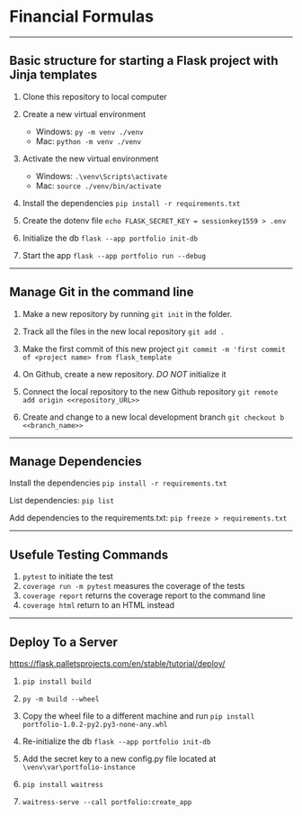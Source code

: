 # Financial Formulas

---

## Basic structure for starting a Flask project with Jinja templates

1. Clone this repository to local computer

2. Create a new virtual environment

   - Windows: `py -m venv ./venv`
   - Mac: `python -m venv ./venv`

3. Activate the new virtual environment

   - Windows: `.\venv\Scripts\activate`
   - Mac: `source ./venv/bin/activate`

4. Install the dependencies `pip install -r requirements.txt`

5. Create the dotenv file `echo FLASK_SECRET_KEY = sessionkey1559 > .env`

6. Initialize the db `flask --app portfolio init-db`

7. Start the app `flask --app portfolio run --debug`

---

## Manage Git in the command line

1. Make a new repository by running `git init` in the folder.

2. Track all the files in the new local repository `git add .`

3. Make the first commit of this new project `git commit -m 'first commit of <project name> from flask_template`

4. On Github, create a new repository. _DO NOT_ initialize it

5. Connect the local repository to the new Github repository `git remote add origin <<repository_URL>>`

6. Create and change to a new local development branch `git checkout b <<branch_name>>`

---

## Manage Dependencies

Install the dependencies `pip install -r requirements.txt`

List dependencies: `pip list`

Add dependencies to the requirements.txt: `pip freeze > requirements.txt`

---

## Usefule Testing Commands

1. `pytest` to initiate the test
2. `coverage run -m pytest` measures the coverage of the tests
3. `coverage report` returns the coverage report to the command line
4. `coverage html` return to an HTML instead

---

## Deploy To a Server

https://flask.palletsprojects.com/en/stable/tutorial/deploy/

1. `pip install build`

2. `py -m build --wheel`

3. Copy the wheel file to a different machine and run `pip install portfolio-1.0.2-py2.py3-none-any.whl`

4. Re-initialize the db `flask --app portfolio init-db`

5. Add the secret key to a new config.py file located at `\venv\var\portfolio-instance`

5. `pip install waitress`

6. `waitress-serve --call portfolio:create_app`
